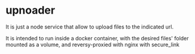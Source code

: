 # upnoader

It is just a node service that allow to upload files to the indicated url.

It is intended to run inside a docker container, with the desired files' folder mounted as a volume, and reversy-proxied with nginx with secure_link
